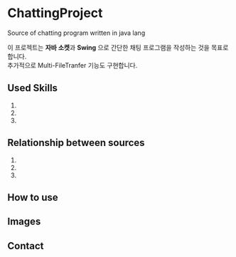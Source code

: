 # ChattingProject
Source of chatting program written in java lang


이 프로젝트는 **자바 소켓**과 **Swing** 으로 간단한 채팅 프로그램을 작성하는 것을 목표로 합니다.<br>
추가적으로 Multi-FileTranfer 기능도 구현합니다.

## Used Skills
1. 
2. 
3. 

## Relationship between sources
1. 
2. 
3. 

## How to use

## Images

## Contact
